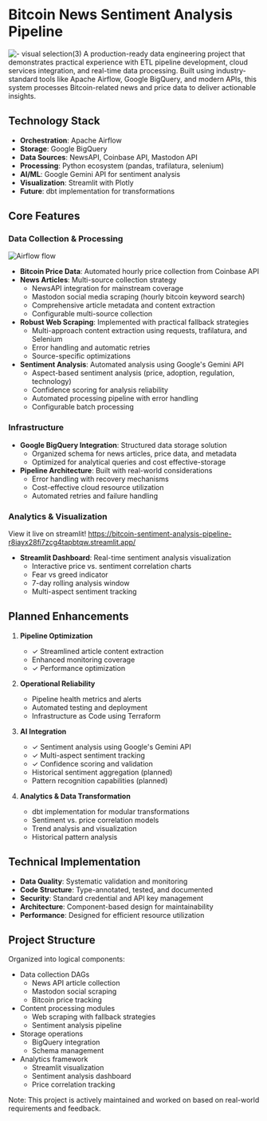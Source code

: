 # Bitcoin News Sentiment Analysis Pipeline
![- visual selection(3)](https://github.com/user-attachments/assets/fd59f75b-dc7d-422f-add8-cde4e5fd81a1)
A production-ready data engineering project that demonstrates practical experience with ETL pipeline development, cloud services integration, and real-time data processing. Built using industry-standard tools like Apache Airflow, Google BigQuery, and modern APIs, this system processes Bitcoin-related news and price data to deliver actionable insights.

## Technology Stack

- **Orchestration**: Apache Airflow
- **Storage**: Google BigQuery
- **Data Sources**: NewsAPI, Coinbase API, Mastodon API
- **Processing**: Python ecosystem (pandas, trafilatura, selenium)
- **AI/ML**: Google Gemini API for sentiment analysis
- **Visualization**: Streamlit with Plotly
- **Future**: dbt implementation for transformations

## Core Features

### Data Collection & Processing
![Airflow flow](https://github.com/user-attachments/assets/d458b33e-72ac-494d-90b0-dde5ad0c553f)
- **Bitcoin Price Data**: Automated hourly price collection from Coinbase API
- **News Articles**: Multi-source collection strategy
  - NewsAPI integration for mainstream coverage
  - Mastodon social media scraping (hourly bitcoin keyword search)
  - Comprehensive article metadata and content extraction
  - Configurable multi-source collection
- **Robust Web Scraping**: Implemented with practical fallback strategies
  - Multi-approach content extraction using requests, trafilatura, and Selenium
  - Error handling and automatic retries
  - Source-specific optimizations
- **Sentiment Analysis**: Automated analysis using Google's Gemini API
  - Aspect-based sentiment analysis (price, adoption, regulation, technology)
  - Confidence scoring for analysis reliability
  - Automated processing pipeline with error handling
  - Configurable batch processing

### Infrastructure
- **Google BigQuery Integration**: Structured data storage solution
  - Organized schema for news articles, price data, and metadata
  - Optimized for analytical queries and cost effective-storage
- **Pipeline Architecture**: Built with real-world considerations
  - Error handling with recovery mechanisms
  - Cost-effective cloud resource utilization
  - Automated retries and failure handling

### Analytics & Visualization
View it live on streamlit! https://bitcoin-sentiment-analysis-pipeline-r8iayx28fi7zcg4tapbtqw.streamlit.app/
- **Streamlit Dashboard**: Real-time sentiment analysis visualization
  - Interactive price vs. sentiment correlation charts
  - Fear vs greed indicator
  - 7-day rolling analysis window
  - Multi-aspect sentiment tracking

## Planned Enhancements

1. **Pipeline Optimization**
   - ✓ Streamlined article content extraction
   - Enhanced monitoring coverage
   - ✓ Performance optimization

2. **Operational Reliability**
   - Pipeline health metrics and alerts
   - Automated testing and deployment
   - Infrastructure as Code using Terraform

3. **AI Integration**
   - ✓ Sentiment analysis using Google's Gemini API
   - ✓ Multi-aspect sentiment tracking
   - ✓ Confidence scoring and validation
   - Historical sentiment aggregation (planned)
   - Pattern recognition capabilities (planned)

4. **Analytics & Data Transformation**
   - dbt implementation for modular transformations
   - Sentiment vs. price correlation models
   - Trend analysis and visualization
   - Historical pattern analysis

## Technical Implementation

- **Data Quality**: Systematic validation and monitoring
- **Code Structure**: Type-annotated, tested, and documented
- **Security**: Standard credential and API key management
- **Architecture**: Component-based design for maintainability
- **Performance**: Designed for efficient resource utilization

## Project Structure

Organized into logical components:
- Data collection DAGs
  - News API article collection
  - Mastodon social scraping
  - Bitcoin price tracking
- Content processing modules
  - Web scraping with fallback strategies
  - Sentiment analysis pipeline
- Storage operations
  - BigQuery integration
  - Schema management
- Analytics framework
  - Streamlit visualization
  - Sentiment analysis dashboard
  - Price correlation tracking

Note: This project is actively maintained and worked on based on real-world requirements and feedback.
